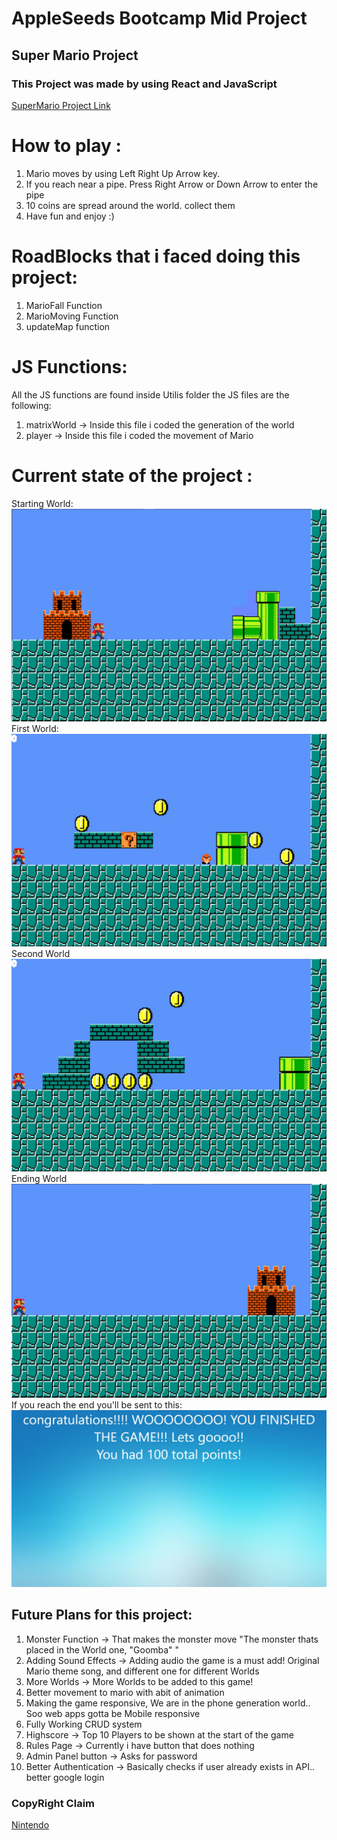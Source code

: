 # AppleSeeds Bootcamp Mid Project

## Super Mario Project

### This Project was made by using React and JavaScript

[SuperMario Project Link](https://rougenij-supermario.netlify.app/)

# How to play :

1. Mario moves by using Left Right Up Arrow key.
2. If you reach near a pipe. Press Right Arrow or Down Arrow to enter the pipe
3. 10 coins are spread around the world. collect them
4. Have fun and enjoy :)

# RoadBlocks that i faced doing this project:

1. MarioFall Function
2. MarioMoving Function
3. updateMap function

# JS Functions:

All the JS functions are found inside Utilis folder
the JS files are the following:

1. matrixWorld -> Inside this file i coded the generation of the world
2. player -> Inside this file i coded the movement of Mario

# Current state of the project :

Starting World:
![StartingWorld](ReadmeImages/StartingWorld.jpg)
First World:
![WorldOne](ReadmeImages/WorldOne.jpg)
Second World
![WorldTwo](ReadmeImages/WorldTwo.jpg)
Ending World
![EndingWorld](ReadmeImages/EndingWorld.jpg)
If you reach the end you'll be sent to this:
![WinningPage](ReadmeImages/WinningPage.jpg)

## Future Plans for this project:

1. Monster Function -> That makes the monster move "The monster thats placed in the World one, "Goomba" "
2. Adding Sound Effects -> Adding audio the game is a must add! Original Mario theme song, and different one for different Worlds
3. More Worlds -> More Worlds to be added to this game!
4. Better movement to mario with abit of animation
5. Making the game responsive, We are in the phone generation world.. Soo web apps gotta be Mobile responsive
6. Fully Working CRUD system
7. Highscore -> Top 10 Players to be shown at the start of the game
8. Rules Page -> Currently i have button that does nothing
9. Admin Panel button -> Asks for password
10. Better Authentication -> Basically checks if user already exists in API.. better google login

### CopyRight Claim

[Nintendo](https://www.nintendo.com/)
